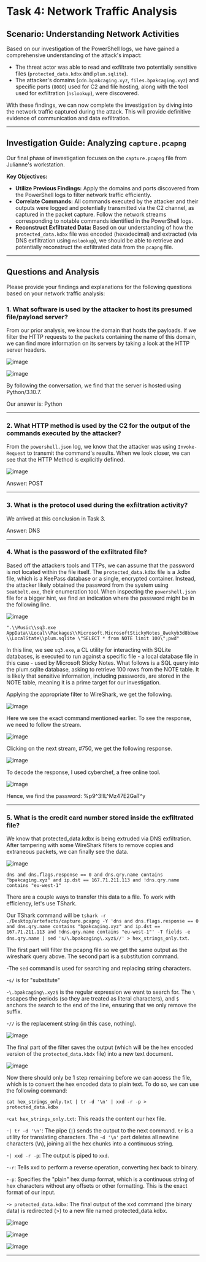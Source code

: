 # Task 4: Network Traffic Analysis

## Scenario: Understanding Network Activities

Based on our investigation of the PowerShell logs, we have gained a comprehensive understanding of the attack's impact:

* The threat actor was able to read and exfiltrate two potentially sensitive files (`protected_data.kdbx` and `plum.sqlite`).
* The attacker's domains (`cdn.bpakcaging.xyz`, `files.bpakcaging.xyz`) and specific ports (`8080`) used for C2 and file hosting, along with the tool used for exfiltration (`nslookup`), were discovered.

With these findings, we can now complete the investigation by diving into the network traffic captured during the attack. This will provide definitive evidence of communication and data exfiltration.

---

## Investigation Guide: Analyzing `capture.pcapng`

Our final phase of investigation focuses on the `capture.pcapng` file from Julianne's workstation.

**Key Objectives:**

* **Utilize Previous Findings:** Apply the domains and ports discovered from the PowerShell logs to filter network traffic efficiently.
* **Correlate Commands:** All commands executed by the attacker and their outputs were logged and potentially transmitted via the C2 channel, as captured in the packet capture. Follow the network streams corresponding to notable commands identified in the PowerShell logs.
* **Reconstruct Exfiltrated Data:** Based on our understanding of how the `protected_data.kdbx` file was encoded (hexadecimal) and extracted (via DNS exfiltration using `nslookup`), we should be able to retrieve and potentially reconstruct the exfiltrated data from the `pcapng` file.

---

## Questions and Analysis

Please provide your findings and explanations for the following questions based on your network traffic analysis:

### 1. What software is used by the attacker to host its presumed file/payload server?

From our prior analysis, we know the domain that hosts the payloads. If we filter the HTTP requests to the packets containing the name of this domain, we can find more information on its servers by taking a look at the HTTP server headers. 

![image](https://github.com/user-attachments/assets/f1f47358-b88a-491a-abf9-cfd47a99e332)

![image](https://github.com/user-attachments/assets/acfa2c29-e79b-468c-a20a-2048ab11c8f1)

By following the conversation, we find that the server is hosted using Python/3.10.7.

Our answer is: Python

---

### 2. What HTTP method is used by the C2 for the output of the commands executed by the attacker?

From the `powershell.json` log, we know that the attacker was using `Invoke-Request` to transmit the command's results. When we look closer, we can see that the HTTP Method is explicitly defined.

![image](https://github.com/user-attachments/assets/b9d19314-55ed-4d4f-bdb5-c61b7e7ab6c7)

Answer: POST

---

### 3. What is the protocol used during the exfiltration activity?

We arrived at this conclusion in Task 3.

Answer: DNS

---

### 4. What is the password of the exfiltrated file?

Based off the attackers tools and TTPs, we can assume that the password is not located within the file itself. The `protected_data.kdbx` file is a .kdbx file, which is a KeePass database or a single, encrypted container. Instead, the attacker likely obtained the password from the system using `Seatbelt.exe`, their enumeration tool. When inspecting the `powershell.json` file for a bigger hint, we find an indication where the password might be in the following line.

![image](https://github.com/user-attachments/assets/7f3413ce-aafc-4062-bbcd-5c5257767ce2)

`".\\Music\\sq3.exe AppData\\Local\\Packages\\Microsoft.MicrosoftStickyNotes_8wekyb3d8bbwe\\LocalState\\plum.sqlite \"SELECT * from NOTE limit 100\";pwd"`

In this line, we see `sq3.exe`, a CL utility for interacting with SQLite databases, is executed to run against a specific file - a local database file in this case - used by Microsoft Sticky Notes. What follows is a SQL query into the plum.sqlite database, asking to retrieve 100 rows from the NOTE table. It is likely that sensitive information, including passwords, are stored in the NOTE table, meaning it is a prime target for our investigation. 

Applying the appropriate filter to WireShark, we get the following.

![image](https://github.com/user-attachments/assets/10dcc992-e90d-46c5-9142-e3b77743f3f7)

Here we see the exact command mentioned earlier. To see the response, we need to follow the stream.

![image](https://github.com/user-attachments/assets/1af9f756-55a9-4869-ba98-0488e5901809)

Clicking on the next stream, #750, we get the following response.

![image](https://github.com/user-attachments/assets/38a98c22-deea-45f0-b539-9ae7bab43669)

To decode the response, I used cyberchef, a free online tool.

![image](https://github.com/user-attachments/assets/0298b8f4-cc21-4228-b415-c985578bc238)

Hence, we find the password: %p9^3!lL^Mz47E2GaT^y

---

### 5. What is the credit card number stored inside the exfiltrated file?

We know that protected_data.kdbx is being extruded via DNS exfiltration. After tampering with some WireShark filters to remove copies and extraneous packets, we can finally see the data. 

![image](https://github.com/user-attachments/assets/3ca8e48c-3205-422c-a821-13d0dcc4f205)

`dns and dns.flags.response == 0 and dns.qry.name contains "bpakcaging.xyz" and ip.dst == 167.71.211.113 and !dns.qry.name contains "eu-west-1"`

There are a couple ways to transfer this data to a file. To work with efficiency, let's use TShark.

Our TShark command will be `tshark -r ./Desktop/artefacts/capture.pcapng -Y 'dns and dns.flags.response == 0 and dns.qry.name contains "bpakcaging.xyz" and ip.dst == 167.71.211.113 and !dns.qry.name contains "eu-west-1"' -T fields -e dns.qry.name | sed 's/\.bpakcaging\.xyz$//' > hex_strings_only.txt`.

The first part will filter the pcapng file so we get the same output as the wireshark query above. The second part is a substitution command. 

-The `sed` command is used for searching and replacing string characters.

-`s/` is for "substitute"

-`\.bpakcaging\.xyz$` is the regular expression we want to search for. The `\` escapes the periods (so they are treated as literal characters), and `$` anchors the search to the end of the line, ensuring that we only remove the suffix.

-`//` is the replacement string (in this case, nothing).

![image](https://github.com/user-attachments/assets/5f2c9cbb-4b5b-4d23-a8d1-fdd4cc4d679c)

The final part of the filter saves the output (which will be the hex encoded version of the `protected_data.kbdx` file) into a new text document. 

![image](https://github.com/user-attachments/assets/f7c184b5-013e-46d4-b3ad-bbee42865c7a)


Now there should only be 1 step remaining before we can access the file, which is to convert the hex encoded data to plain text. To do so, we can use the following command:

`cat hex_strings_only.txt | tr -d '\n' | xxd -r -p > protected_data.kdbx`

-`cat hex_strings_only.txt`: This reads the content our hex file.

-`| tr -d '\n'`: The pipe (`|`) sends the output to the next command. `tr` is a utility for translating characters. The `-d '\n'` part deletes all newline characters (\n), joining all the hex chunks into a continuous string.

-`| xxd -r -p`: The output is piped to `xxd`.

-`-r`: Tells xxd to perform a reverse operation, converting hex back to binary.

-`-p`: Specifies the "plain" hex dump format, which is a continuous string of hex characters without any offsets or other formatting. This is the exact format of our input.

-`> protected_data.kdbx`: The final output of the xxd command (the binary data) is redirected (>) to a new file named protected_data.kdbx.

![image](https://github.com/user-attachments/assets/d5b9d5c1-bd6a-485e-baa3-19d269906d5e)

![image](https://github.com/user-attachments/assets/d39008ca-e7d7-49bf-966f-c13b86f309e9)

![image](https://github.com/user-attachments/assets/087d0bd7-69ab-41d5-a1e7-b13409fbb22d)



---
